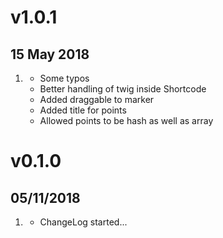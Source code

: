 # v1.0.1
## 15 May 2018
1. [](update)
    * Some typos
    * Better handling of twig inside Shortcode
    * Added draggable to marker
    * Added title for points
    * Allowed points to be hash as well as array

# v0.1.0
##  05/11/2018

1. [](#new)
    * ChangeLog started...

